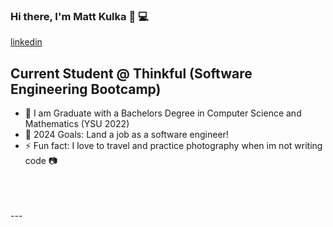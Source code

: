 ### Hi there, I'm Matt Kulka 👋 💻
[linkedin](https://www.linkedin.com/in/matt-kulka-9b6a38187/)
## Current Student @ Thinkful (Software Engineering Bootcamp)
- 🔭 I am Graduate with a Bachelors Degree in Computer Science and Mathematics (YSU 2022)
- 🥅 2024 Goals: Land a job as a software engineer!
- ⚡ Fun fact: I love to travel and practice photography when im not writing code 📷 
<br />
<br />
<br />
---
